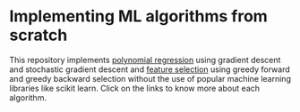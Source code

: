 # Implementing ML algorithms from scratch

This repository implements [polynomial regression](./Polynomial%20Regression) using gradient descent and stochastic gradient descent and [feature selection](./Feature%20Selection/) using greedy forward and greedy backward selection without the use of popular machine learning libraries like scikit learn.
Click on the links to know more about each algorithm.